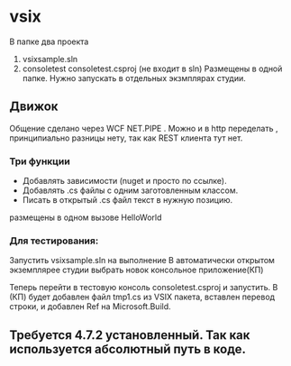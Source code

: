# vsix
В папке два проекта
1. vsixsample.sln
2. consoletest consoletest.csproj (не входит в sln)
Размещены в одной папке. Нужно запускать в отдельных экзмплярах студии.

## Движок
Общение сделано через WCF NET.PIPE . Можно и в http переделать , принципиально разницы нету, так как REST клиента тут нет.

 ### Три функции

* Добавлять зависимости (nuget и просто по ссылке).
* Добавлять .cs файлы с одним заготовленным классом.
* Писать в открытый .cs файл текст в нужную позицию.

размещены в одном вызове HelloWorld

### Для тестирования:
Запустить vsixsample.sln на выполнение
В автоматически открытом экземплярее студии выбрать новок консольное приложение(КП)

Теперь перейти в тестовую консоль consoletest.csproj  и запустить.
В (КП) будет добавлен файл tmp1.cs из VSIX пакета, вставлен перевод строки, и добавлен Ref на Microsoft.Build.

## Требуется 4.7.2 установленный. Так как используется абсолютный путь в коде.
